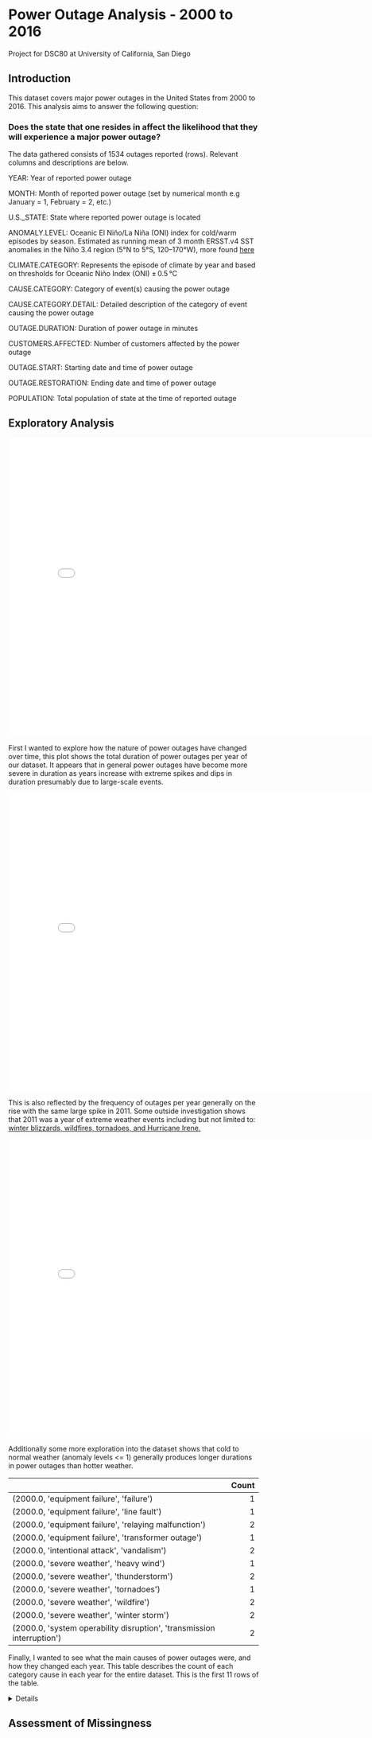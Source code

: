 # Power Outage Analysis - 2000 to 2016
Project for DSC80 at University of California, San Diego

## Introduction
This dataset covers major power outages in the United States from 2000 to 2016. This analysis aims to answer the following question:

### Does the state that one resides in affect the likelihood that they will experience a major power outage?

The data gathered consists of 1534 outages reported (rows). Relevant columns and descriptions are below.

YEAR: Year of reported power outage
 	
MONTH: Month of reported power outage (set by numerical month e.g January = 1, February = 2, etc.)

U.S._STATE: State where reported power outage is located

ANOMALY.LEVEL: Oceanic El Niño/La Niña (ONI) index for cold/warm episodes by season. Estimated as running mean of 3 month ERSST.v4 SST anomalies in the Niño 3.4 region (5°N to 5°S, 120–170°W),
more found [here](https://origin.cpc.ncep.noaa.gov/products/analysis_monitoring/ensostuff/ONI_v5.php)

CLIMATE.CATEGORY: Represents the episode of climate by year and based on thresholds for Oceanic Niño Index (ONI) ± 0.5 °C

CAUSE.CATEGORY: Category of event(s) causing the power outage

CAUSE.CATEGORY.DETAIL: Detailed description of the category of event causing the power outage

OUTAGE.DURATION: Duration of power outage in minutes

CUSTOMERS.AFFECTED: Number of customers affected by the power outage

OUTAGE.START: Starting date and time of power outage

OUTAGE.RESTORATION: Ending date and time of power outage

POPULATION: Total population of state at the time of reported outage

## Exploratory Analysis

<iframe src="assets/plot2.html" width=800 height=600 frameBorder=0></iframe>

First I wanted to explore how the nature of power outages have changed over time, 
this plot shows the total duration of power outages per year of our dataset. 
It appears that in general power outages have become more severe in duration as years increase with extreme spikes and dips 
in duration presumably due to large-scale events.

<iframe src="assets/plot1.html" width=800 height=600 frameBorder=0></iframe>

This is also reflected by the frequency of outages per year generally on the rise with the same large spike in 2011.
Some outside investigation shows that 2011 was a year of extreme weather events including but not limited to: 
[winter blizzards, wildfires, tornadoes, and Hurricane Irene.](https://emergency.cdc.gov/recentincidents/recentincidents_2011.asp)

<iframe src="assets/scatter1.html" width=800 height=600 frameBorder=0></iframe>

Additionally some more exploration into the dataset shows that cold to normal weather (anomaly levels <= 1) generally produces longer durations 
in power outages than hotter weather.

|                                                                        |   Count |
|:-----------------------------------------------------------------------|--------:|
| (2000.0, 'equipment failure', 'failure')                               |       1 |
| (2000.0, 'equipment failure', 'line fault')                            |       1 |
| (2000.0, 'equipment failure', 'relaying malfunction')                  |       2 |
| (2000.0, 'equipment failure', 'transformer outage')                    |       1 |
| (2000.0, 'intentional attack', 'vandalism')                            |       2 |
| (2000.0, 'severe weather', 'heavy wind')                               |       1 |
| (2000.0, 'severe weather', 'thunderstorm')                             |       2 |
| (2000.0, 'severe weather', 'tornadoes')                                |       1 |
| (2000.0, 'severe weather', 'wildfire')                                 |       2 |
| (2000.0, 'severe weather', 'winter storm')                             |       2 |
| (2000.0, 'system operability disruption', 'transmission interruption') |       2 |

Finally, I wanted to see what the main causes of power outages were, and how they changed each year.
This table describes the count of each category cause in each year for the entire dataset. This is the first 11 rows of the table.

<details>

	<summary> Click here for the full dataset </summary>

	|                                                                        |   Count |
	|:-----------------------------------------------------------------------|--------:|
	| (2000.0, 'equipment failure', 'failure')                               |       1 |
	| (2000.0, 'equipment failure', 'line fault')                            |       1 |
	| (2000.0, 'equipment failure', 'relaying malfunction')                  |       2 |
	| (2000.0, 'equipment failure', 'transformer outage')                    |       1 |
	| (2000.0, 'intentional attack', 'vandalism')                            |       2 |
	| (2000.0, 'severe weather', 'heavy wind')                               |       1 |
	| (2000.0, 'severe weather', 'thunderstorm')                             |       2 |
	| (2000.0, 'severe weather', 'tornadoes')                                |       1 |
	| (2000.0, 'severe weather', 'wildfire')                                 |       2 |
	| (2000.0, 'severe weather', 'winter storm')                             |       2 |
	| (2000.0, 'system operability disruption', 'transmission interruption') |       2 |
	| (2001.0, 'equipment failure', 'feeder shutdown')                       |       1 |
	| (2001.0, 'severe weather', 'flooding')                                 |       1 |
	| (2002.0, 'intentional attack', 'vandalism')                            |       1 |
	| (2002.0, 'severe weather', 'hurricanes')                               |       1 |
	| (2002.0, 'severe weather', 'winter storm')                             |      11 |
	| (2003.0, 'equipment failure', 'breaker trip')                          |       2 |
	| (2003.0, 'equipment failure', 'cables')                                |       1 |
	| (2003.0, 'equipment failure', 'generator trip')                        |       1 |
	| (2003.0, 'equipment failure', 'relaying malfunction')                  |       1 |
	| (2003.0, 'equipment failure', 'transmission interruption')             |       1 |
	| (2003.0, 'intentional attack', 'vandalism')                            |       2 |
	| (2003.0, 'severe weather', 'earthquake')                               |       1 |
	| (2003.0, 'severe weather', 'flooding')                                 |       1 |
	| (2003.0, 'severe weather', 'heavy wind')                               |       8 |
	| (2003.0, 'severe weather', 'hurricanes')                               |       5 |
	| (2003.0, 'severe weather', 'storm')                                    |       3 |
	| (2003.0, 'severe weather', 'thunderstorm')                             |       7 |
	| (2003.0, 'severe weather', 'wildfire')                                 |       2 |
	| (2003.0, 'severe weather', 'winter storm')                             |       3 |
	| (2003.0, 'system operability disruption', 'transmission interruption') |       1 |
	| (2004.0, 'equipment failure', 'generator trip')                        |       2 |
	| (2004.0, 'equipment failure', 'line fault')                            |       1 |
	| (2004.0, 'equipment failure', 'substation')                            |       1 |
	| (2004.0, 'equipment failure', 'switching')                             |       1 |
	| (2004.0, 'severe weather', 'heatwave')                                 |       1 |
	| (2004.0, 'severe weather', 'heavy wind')                               |       8 |
	| (2004.0, 'severe weather', 'hurricanes')                               |      16 |
	| (2004.0, 'severe weather', 'storm')                                    |       1 |
	| (2004.0, 'severe weather', 'thunderstorm')                             |      16 |
	| (2004.0, 'severe weather', 'tornadoes')                                |       1 |
	| (2004.0, 'severe weather', 'wildfire')                                 |       4 |
	| (2004.0, 'severe weather', 'wind/rain')                                |       1 |
	| (2004.0, 'severe weather', 'winter storm')                             |       7 |
	| (2004.0, 'system operability disruption', 'transmission interruption') |       1 |
	| (2005.0, 'equipment failure', 'plant trip')                            |       1 |
	| (2005.0, 'equipment failure', 'transmission interruption')             |       1 |
	| (2005.0, 'fuel supply emergency', 'Coal')                              |       1 |
	| (2005.0, 'severe weather', 'heavy wind')                               |       1 |
	| (2005.0, 'severe weather', 'hurricanes')                               |      11 |
	| (2005.0, 'severe weather', 'storm')                                    |       2 |
	| (2005.0, 'severe weather', 'thunderstorm')                             |      18 |
	| (2005.0, 'severe weather', 'tornadoes')                                |       1 |
	| (2005.0, 'severe weather', 'wildfire')                                 |       1 |
	| (2005.0, 'severe weather', 'winter storm')                             |       8 |
	| (2005.0, 'system operability disruption', 'transmission interruption') |       1 |
	| (2006.0, 'equipment failure', 'generator trip')                        |       1 |
	| (2006.0, 'fuel supply emergency', 'Coal')                              |       1 |
	| (2006.0, 'severe weather', 'earthquake')                               |       2 |
	| (2006.0, 'severe weather', 'heatwave')                                 |       4 |
	| (2006.0, 'severe weather', 'heavy wind')                               |      12 |
	| (2006.0, 'severe weather', 'hurricanes')                               |       3 |
	| (2006.0, 'severe weather', 'storm')                                    |       1 |
	| (2006.0, 'severe weather', 'thunderstorm')                             |      11 |
	| (2006.0, 'severe weather', 'tornadoes')                                |       1 |
	| (2006.0, 'severe weather', 'wildfire')                                 |       2 |
	| (2006.0, 'severe weather', 'winter storm')                             |      10 |
	| (2006.0, 'system operability disruption', 'shed load')                 |       1 |
	| (2007.0, 'equipment failure', 'generator trip')                        |       5 |
	| (2007.0, 'equipment failure', 'transmission trip')                     |       1 |
	| (2007.0, 'severe weather', 'heatwave')                                 |       3 |
	| (2007.0, 'severe weather', 'heavy wind')                               |       3 |
	| (2007.0, 'severe weather', 'hurricanes')                               |       1 |
	| (2007.0, 'severe weather', 'storm')                                    |       9 |
	| (2007.0, 'severe weather', 'thunderstorm')                             |       9 |
	| (2007.0, 'severe weather', 'wildfire')                                 |       5 |
	| (2007.0, 'severe weather', 'winter storm')                             |       9 |
	| (2008.0, 'equipment failure', 'breaker trip')                          |       1 |
	| (2008.0, 'equipment failure', 'generator trip')                        |       2 |
	| (2008.0, 'equipment failure', 'transmission trip')                     |       2 |
	| (2008.0, 'severe weather', 'flooding')                                 |       1 |
	| (2008.0, 'severe weather', 'heatwave')                                 |       1 |
	| (2008.0, 'severe weather', 'heavy wind')                               |      12 |
	| (2008.0, 'severe weather', 'hurricanes')                               |      15 |
	| (2008.0, 'severe weather', 'lightning')                                |       1 |
	| (2008.0, 'severe weather', 'storm')                                    |       9 |
	| (2008.0, 'severe weather', 'thunderstorm')                             |      16 |
	| (2008.0, 'severe weather', 'thunderstorm; islanding')                  |       1 |
	| (2008.0, 'severe weather', 'wildfire')                                 |       5 |
	| (2008.0, 'severe weather', 'winter storm')                             |       7 |
	| (2008.0, 'system operability disruption', 'transmission interruption') |       1 |
	| (2008.0, 'system operability disruption', 'uncontrolled loss')         |       1 |
	| (2009.0, 'equipment failure', 'computer hardware')                     |       1 |
	| (2009.0, 'equipment failure', 'generator trip')                        |       1 |
	| (2009.0, 'equipment failure', 'substation')                            |       1 |
	| (2009.0, 'equipment failure', 'switching')                             |       1 |
	| (2009.0, 'equipment failure', 'transformer outage')                    |       1 |
	| (2009.0, 'equipment failure', 'transmission')                          |       1 |
	| (2009.0, 'equipment failure', 'transmission trip')                     |       3 |
	| (2009.0, 'severe weather', 'heavy wind')                               |       6 |
	| (2009.0, 'severe weather', 'storm')                                    |       6 |
	| (2009.0, 'severe weather', 'thunderstorm')                             |      11 |
	| (2009.0, 'severe weather', 'wind/rain')                                |       4 |
	| (2009.0, 'severe weather', 'winter storm')                             |      14 |
	| (2009.0, 'system operability disruption', 'HVSubstation interruption') |       1 |
	| (2009.0, 'system operability disruption', 'transmission interruption') |       1 |
	| (2010.0, 'equipment failure', 'breaker trip')                          |       1 |
	| (2010.0, 'equipment failure', 'generator trip')                        |       1 |
	| (2010.0, 'equipment failure', 'transformer outage')                    |       1 |
	| (2010.0, 'equipment failure', 'transmission')                          |       2 |
	| (2010.0, 'fuel supply emergency', 'Hydro')                             |       1 |
	| (2010.0, 'severe weather', 'flooding')                                 |       1 |
	| (2010.0, 'severe weather', 'heavy wind')                               |       4 |
	| (2010.0, 'severe weather', 'hurricanes')                               |       1 |
	| (2010.0, 'severe weather', 'storm')                                    |       4 |
	| (2010.0, 'severe weather', 'thunderstorm')                             |      16 |
	| (2010.0, 'severe weather', 'tornadoes')                                |       1 |
	| (2010.0, 'severe weather', 'wildfire')                                 |       2 |
	| (2010.0, 'severe weather', 'wind/rain')                                |       6 |
	| (2010.0, 'severe weather', 'winter storm')                             |      13 |
	| (2010.0, 'system operability disruption', 'transmission interruption') |       2 |
	| (2011.0, 'equipment failure', 'generator trip')                        |       1 |
	| (2011.0, 'fuel supply emergency', ' Natural Gas')                      |       1 |
	| (2011.0, 'fuel supply emergency', 'Coal')                              |       5 |
	| (2011.0, 'intentional attack', 'vandalism')                            |     121 |
	| (2011.0, 'severe weather', 'earthquake')                               |       1 |
	| (2011.0, 'severe weather', 'storm')                                    |       5 |
	| (2011.0, 'severe weather', 'thunderstorm')                             |       7 |
	| (2011.0, 'severe weather', 'winter')                                   |       1 |
	| (2011.0, 'severe weather', 'winter storm')                             |       9 |
	| (2011.0, 'system operability disruption', 'distribution interruption') |       1 |
	| (2011.0, 'system operability disruption', 'majorsystem interruption')  |       1 |
	| (2011.0, 'system operability disruption', 'transmission interruption') |       2 |
	| (2012.0, 'fuel supply emergency', 'Coal')                              |       1 |
	| (2012.0, 'fuel supply emergency', 'Hydro')                             |       3 |
	| (2012.0, 'intentional attack', 'vandalism')                            |      79 |
	| (2012.0, 'severe weather', 'heavy wind')                               |       1 |
	| (2012.0, 'severe weather', 'hurricanes')                               |      21 |
	| (2012.0, 'severe weather', 'storm')                                    |       1 |
	| (2012.0, 'severe weather', 'thunderstorm')                             |      34 |
	| (2012.0, 'severe weather', 'wind storm')                               |       1 |
	| (2012.0, 'severe weather', 'wind/rain')                                |       1 |
	| (2012.0, 'severe weather', 'winter storm')                             |       4 |
	| (2012.0, 'system operability disruption', 'transmission interruption') |       2 |
	| (2013.0, 'equipment failure', 'generator trip')                        |       2 |
	| (2013.0, 'fuel supply emergency', ' Coal')                             |       2 |
	| (2013.0, 'fuel supply emergency', ' Natural Gas')                      |       2 |
	| (2013.0, 'fuel supply emergency', 'Hydro')                             |       1 |
	| (2013.0, 'fuel supply emergency', 'Petroleum')                         |       1 |
	| (2013.0, 'intentional attack', 'sabotage')                             |       4 |
	| (2013.0, 'intentional attack', 'suspicious activity')                  |       1 |
	| (2013.0, 'intentional attack', 'vandalism')                            |      55 |
	| (2013.0, 'severe weather', 'fog')                                      |       1 |
	| (2013.0, 'severe weather', 'hailstorm')                                |       3 |
	| (2013.0, 'severe weather', 'heatwave')                                 |       1 |
	| (2013.0, 'severe weather', 'heavy wind')                               |       2 |
	| (2013.0, 'severe weather', 'lightning')                                |       2 |
	| (2013.0, 'severe weather', 'snow/ice ')                                |       6 |
	| (2013.0, 'severe weather', 'snow/ice storm')                           |       1 |
	| (2013.0, 'severe weather', 'thunderstorm')                             |      20 |
	| (2013.0, 'severe weather', 'tornadoes')                                |       3 |
	| (2013.0, 'severe weather', 'uncontrolled loss')                        |       1 |
	| (2013.0, 'severe weather', 'wind storm')                               |       3 |
	| (2013.0, 'severe weather', 'winter storm')                             |       4 |
	| (2013.0, 'system operability disruption', '100 MW loadshed')           |       1 |
	| (2013.0, 'system operability disruption', 'distribution interruption') |       1 |
	| (2013.0, 'system operability disruption', 'transmission interruption') |       1 |
	| (2013.0, 'system operability disruption', 'uncontrolled loss')         |       1 |
	| (2014.0, 'fuel supply emergency', ' Coal')                             |       8 |
	| (2014.0, 'fuel supply emergency', ' Hydro')                            |       1 |
	| (2014.0, 'fuel supply emergency', ' Natural Gas')                      |       4 |
	| (2014.0, 'intentional attack', 'sabotage')                             |       1 |
	| (2014.0, 'intentional attack', 'vandalism')                            |      33 |
	| (2014.0, 'severe weather', 'heavy wind')                               |       3 |
	| (2014.0, 'severe weather', 'snow/ice ')                                |       7 |
	| (2014.0, 'severe weather', 'thunderstorm')                             |      10 |
	| (2014.0, 'severe weather', 'wildfire')                                 |       3 |
	| (2014.0, 'severe weather', 'wind')                                     |       1 |
	| (2014.0, 'severe weather', 'wind storm')                               |       2 |
	| (2014.0, 'severe weather', 'winter')                                   |      18 |
	| (2015.0, 'intentional attack', 'sabotage')                             |      11 |
	| (2015.0, 'intentional attack', 'suspicious activity')                  |       2 |
	| (2015.0, 'intentional attack', 'vandalism')                            |      28 |
	| (2015.0, 'severe weather', 'public appeal')                            |       1 |
	| (2015.0, 'severe weather', 'thunderstorm')                             |       1 |
	| (2015.0, 'severe weather', 'uncontrolled loss')                        |       1 |
	| (2015.0, 'severe weather', 'wind')                                     |       2 |
	| (2015.0, 'severe weather', 'winter')                                   |       4 |
	| (2015.0, 'system operability disruption', 'uncontrolled loss')         |       6 |
	| (2016.0, 'intentional attack', 'sabotage')                             |      16 |
	| (2016.0, 'intentional attack', 'vandalism')                            |      14 |
	| (2016.0, 'system operability disruption', 'public appeal')             |       1 |
	| (2016.0, 'system operability disruption', 'transmission interruption') |       3 |
	| (2016.0, 'system operability disruption', 'uncontrolled loss')         |       4 |
	| (2016.0, 'system operability disruption', 'voltage reduction')         |       1 |
</details>


## Assessment of Missingness